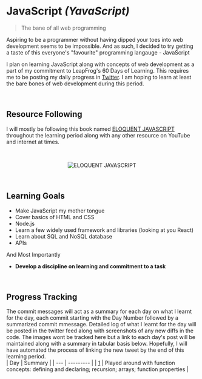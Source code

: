 # JavaScript _(YavaScript)_
>The bane of all web programming

Aspiring to be a programmer without having dipped your toes into web development seems to be impossible. 
And as such, I decided to try getting a taste of this everyone's "favourite" programming langauge - JavaScript

I plan on learning JavaScript along with concepts of web development as a part of my commitment to LeapFrog's 60 Days of Learning.
This requires me to be posting my daily progress in [Twitter](https://x.com/WoodenNebula). I am hoping to learn at least the bare bones of web development during this period.

<br>

## Resource Following
I will mostly be following this book named [ELOQUENT JAVASCRIPT](https://eloquentjavascript.net) throughout the learning period along with any other resource on YouTube and internet at times.

<br>

<p align="center">
  <img src="https://eloquentjavascript.net/img/cover.jpg" alt="ELOQUENT JAVASCRIPT">
</p>

<br>

## Learning Goals
- Make JavaScript my mother tongue
- Cover basics of HTML and CSS
- Node.js
- Learn a few widely used framework and libraries (looking at you React)
- Learn about SQL and NoSQL database
- APIs
  
And Most Importantly
- **Develop a discipline on learning and commitment to a task**

<br>

## Progress Tracking
The commit messages will act as a summary for each day on what I learnt for the day, each commit starting with the Day Number followed by a summarized commit mmessage.
Detailed log of what I learnt for the day will be posted in the twitter feed along with screenshots of any new diffs in the code. The images wont be tracked here but a link to each day's post will be maintained along with a summary in tabular basis below. Hopefully, I will have automated the process of linking the new tweet by the end of this learning period.
<br>
| Day |  Summary |
| --- | --------- |
| [1](https://x.com/WoodenNebula/status/1796928307037888831) | Played around with function concepts: defining and declaring; recursion; arrays; function properties |
